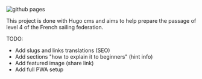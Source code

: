 ![github pages](https://github.com/armandfardeau/dinghy-ffv4/workflows/github%20pages/badge.svg)

This project is done with Hugo cms and aims to help prepare the passage of level 4 of the French sailing federation.

TODO: 
- Add slugs and links translations (SEO)
- Add sections "how to explain it to beginners" (hint info)
- Add featured image (share link)
- Add full PWA setup
